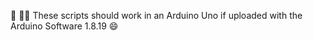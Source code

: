 :robot: :technologist: These scripts should work in an Arduino Uno if uploaded with the Arduino Software 1.8.19  :smile: 